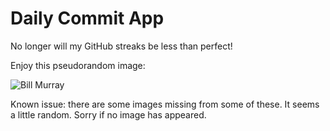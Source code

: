 Daily Commit App
================
No longer will my GitHub streaks be less than perfect!

Enjoy this pseudorandom image:

![Bill Murray](http://www.fillmurray.com/700/400 "Bill Murray")

Known issue: there are some images missing from some of these. It seems a little random. Sorry if no image has appeared.